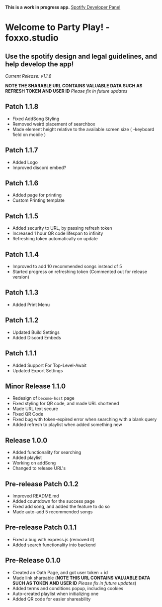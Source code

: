 **This is a work in progress app.**
[Spotify Developer Panel](https://developer.spotify.com)

# Welcome to Party Play! - foxxo.studio

## Use the spotify design and legal guidelines, and help develop the app!

_Current Release: v1.1.8_

**NOTE THE SHARABLE URL CONTAINS VALUABLE DATA SUCH AS REFRESH TOKEN AND USER ID** _Please fix in future updates_

## Patch 1.1.8

- Fixed AddSong Styling
- Removed weird placement of searchbox
- Made element height relative to the available screen size ( -keyboard field on mobile )

## Patch 1.1.7

- Added Logo
- Improved discord embed?

## Patch 1.1.6

- Added page for printing
- Custom Printing template

## Patch 1.1.5

- Added security to URL, by passing refresh token
- Increased 1 hour QR code lifespan to infinity
- Refreshing token automatically on update

## Patch 1.1.4

- Improved to add 10 recommended songs instead of 5
- Started progress on refreshing token (Commented out for release version)

## Patch 1.1.3

- Added Print Menu

## Patch 1.1.2

- Updated Build Settings
- Added Discord Embeds

## Patch 1.1.1

- Added Support For Top-Level-Await
- Updated Export Settings

## Minor Release 1.1.0

- Redesign of `become-host` page
- Fixed styling for QR code, and made URL shortened
- Made URL text secure
- Fixed QR Code
- Fixed bug with token-expired error when searching with a blank query
- Added refresh to playlist when added something new

## Release 1.0.0

- Added functionality for searching
- Added playlist
- Working on addSong
- Changed to release URL's

## Pre-release Patch 0.1.2

- Improved README.md
- Added countdown for the success page
- Fixed add song, and added the feature to do so
- Made auto-add 5 recommended songs

## Pre-release Patch 0.1.1

- Fixed a bug with express.js (removed it)
- Added search functionality into backend

## Pre-Release 0.1.0

- Created an Oath Page, and got user token + id
- Made link shareable (**NOTE THIS URL CONTAINS VALUABLE DATA SUCH AS TOKEN AND USER ID** _Please fix in future updates_)
- Added terms and conditions popup, including cookies
- Auto-created playlist when initializing one
- Added QR code for easier shareability
